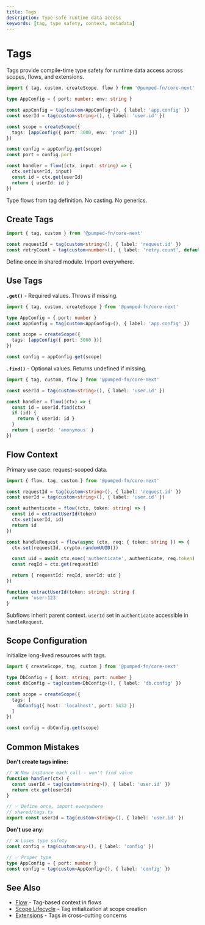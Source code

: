 ```yaml
---
title: Tags
description: Type-safe runtime data access
keywords: [tag, type safety, context, metadata]
---
```


# Tags

Tags provide compile-time type safety for runtime data access across scopes, flows, and extensions.

```ts twoslash
import { tag, custom, createScope, flow } from '@pumped-fn/core-next'

type AppConfig = { port: number; env: string }

const appConfig = tag(custom<AppConfig>(), { label: 'app.config' })
const userId = tag(custom<string>(), { label: 'user.id' })

const scope = createScope({
  tags: [appConfig({ port: 3000, env: 'prod' })]
})

const config = appConfig.get(scope)
const port = config.port

const handler = flow((ctx, input: string) => {
  ctx.set(userId, input)
  const id = ctx.get(userId)
  return { userId: id }
})
```

Type flows from tag definition. No casting. No generics.

## Create Tags

```ts twoslash
import { tag, custom } from '@pumped-fn/core-next'

const requestId = tag(custom<string>(), { label: 'request.id' })
const retryCount = tag(custom<number>(), { label: 'retry.count', default: 3 })
```

Define once in shared module. Import everywhere.

## Use Tags

**`.get()`** - Required values. Throws if missing.

```ts twoslash
import { tag, custom, createScope } from '@pumped-fn/core-next'

type AppConfig = { port: number }
const appConfig = tag(custom<AppConfig>(), { label: 'app.config' })

const scope = createScope({
  tags: [appConfig({ port: 3000 })]
})

const config = appConfig.get(scope)
```

**`.find()`** - Optional values. Returns undefined if missing.

```ts twoslash
import { tag, custom, flow } from '@pumped-fn/core-next'

const userId = tag(custom<string>(), { label: 'user.id' })

const handler = flow((ctx) => {
  const id = userId.find(ctx)
  if (id) {
    return { userId: id }
  }
  return { userId: 'anonymous' }
})
```

## Flow Context

Primary use case: request-scoped data.

```ts twoslash
import { flow, tag, custom } from '@pumped-fn/core-next'

const requestId = tag(custom<string>(), { label: 'request.id' })
const userId = tag(custom<string>(), { label: 'user.id' })

const authenticate = flow((ctx, token: string) => {
  const id = extractUserId(token)
  ctx.set(userId, id)
  return id
})

const handleRequest = flow(async (ctx, req: { token: string }) => {
  ctx.set(requestId, crypto.randomUUID())

  const uid = await ctx.exec('authenticate', authenticate, req.token)
  const reqId = ctx.get(requestId)

  return { requestId: reqId, userId: uid }
})

function extractUserId(token: string): string {
  return 'user-123'
}
```

Subflows inherit parent context. `userId` set in `authenticate` accessible in `handleRequest`.

## Scope Configuration

Initialize long-lived resources with tags.

```ts twoslash
import { createScope, tag, custom } from '@pumped-fn/core-next'

type DbConfig = { host: string; port: number }
const dbConfig = tag(custom<DbConfig>(), { label: 'db.config' })

const scope = createScope({
  tags: [
    dbConfig({ host: 'localhost', port: 5432 })
  ]
})

const config = dbConfig.get(scope)
```

## Common Mistakes

**Don't create tags inline:**

```ts
// ❌ New instance each call - won't find value
function handler(ctx) {
  const userId = tag(custom<string>(), { label: 'user.id' })
  return ctx.get(userId)
}

// ✅ Define once, import everywhere
// shared/tags.ts
export const userId = tag(custom<string>(), { label: 'user.id' })
```

**Don't use any:**

```ts
// ❌ Loses type safety
const config = tag(custom<any>(), { label: 'config' })

// ✅ Proper type
type AppConfig = { port: number }
const config = tag(custom<AppConfig>(), { label: 'config' })
```

## See Also

- [Flow](./05-flow.md) - Tag-based context in flows
- [Scope Lifecycle](./03-scope-lifecycle.md) - Tag initialization at scope creation
- [Extensions](./09-extensions.md) - Tags in cross-cutting concerns
